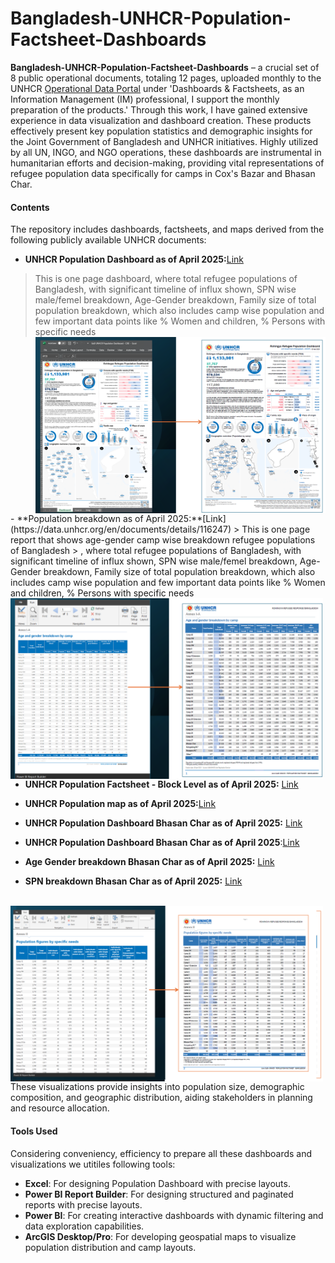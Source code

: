 # Bangladesh-UNHCR-Population-Factsheet-Dashboards

**Bangladesh-UNHCR-Population-Factsheet-Dashboards** – a crucial set of 8 public operational documents, totaling 12 pages, uploaded monthly to the UNHCR [Operational Data Portal](https://data.unhcr.org/en/documents/) under 'Dashboards & Factsheets, as an Information Management (IM) professional, I support the monthly preparation of the products.' Through this work, I have gained extensive experience in data visualization and dashboard creation. These products effectively present key population statistics and demographic insights for the Joint Government of Bangladesh and UNHCR initiatives. Highly utilized by all UN, INGO, and NGO operations, these dashboards are instrumental in humanitarian efforts and decision-making, providing vital representations of refugee population data specifically for camps in Cox's Bazar and Bhasan Char.

#### Contents

The repository includes dashboards, factsheets, and maps derived from the following publicly available UNHCR documents:

 
- **UNHCR Population Dashboard as of April 2025:**[Link](https://data.unhcr.org/en/documents/details/116246)
> This is one page dashboard, where total refugee populations of Bangladesh, with significant timeline of influx shown, SPN wise male/femel breakdown, Age-Gender breakdown, Family size of total population breakdown, which also includes camp wise population and few important data points like % Women and children, % Persons with specific needs 
<img align="left" alt="age-gender cox | Power BI builder" width="500px" src="https://github.com/maeshakib/z_resources/blob/eeb6c4199e068c8498583730009821de21ed4788/Population%20Dashboard%20Cox%20Full.png" /> <br>
<br>
- **Population breakdown as of April 2025:**[Link](https://data.unhcr.org/en/documents/details/116247)
> This is one page report that shows age-gender camp wise breakdown refugee populations of Bangladesh
> , where total refugee populations of Bangladesh, with significant timeline of influx shown, SPN wise male/femel breakdown, Age-Gender breakdown, Family size of total population breakdown, which also includes camp wise population and few important data points like % Women and children, % Persons with specific needs
<br>
<img align="left" alt="age-gender cox | Power BI builder" width="500px" src="https://github.com/maeshakib/z_resources/blob/1a050ea194754a68b0276e0e776228095535bcf2/age-gender%20breakdown.png" /> <br>



- **UNHCR Population Factsheet - Block Level as of April 2025:** [Link](https://data.unhcr.org/en/documents/details/116249) 
- **UNHCR Population map as of April 2025:**[Link](https://data.unhcr.org/en/documents/details/116248)

- **UNHCR Population Dashboard Bhasan Char as of April 2025:** [Link](https://data.unhcr.org/en/documents/details/116250)
- **UNHCR Population Dashboard Bhasan Char as of April 2025**:[Link](https://data.unhcr.org/en/documents/details/116250)
- **Age Gender breakdown Bhasan Char as of April 2025:** [Link](https://data.unhcr.org/en/documents/details/116251)
- **SPN breakdown Bhasan Char as of April 2025:** [Link](https://data.unhcr.org/en/documents/details/116252) 
 <br>
<img align="left" alt="age-gender cox | Power BI builder" width="500px" src="https://github.com/maeshakib/z_resources/blob/988289042d696334b973f2c3223606bf2db4b0db/SPN%20breakdown%20cox.png" /> <br>
<br>

These visualizations provide insights into population size, demographic composition, and geographic distribution, aiding stakeholders in planning and resource allocation.

#### Tools Used

Considering conveniency, efficiency to prepare all these dashboards and visualizations we utitiles following tools:
- **Excel**: For designing Population Dashboard with precise layouts.
- **Power BI Report Builder**: For designing structured and paginated reports with precise layouts.
- **Power BI**: For creating interactive dashboards with dynamic filtering and data exploration capabilities.
- **ArcGIS Desktop/Pro**: For developing geospatial maps to visualize population distribution and camp layouts.
